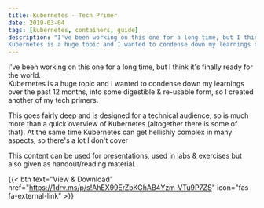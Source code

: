 ```yaml
---
title: Kubernetes - Tech Primer
date: 2019-03-04
tags: [kubernetes, containers, guide]
description: "I've been working on this one for a long time, but I think it's finally ready for the world.  
Kubernetes is a huge topic and I wanted to condense down my learnings over the past 12 months, into some digestible & re-usable form, so I created another of my tech primers."
---
```

I've been working on this one for a long time, but I think it's finally ready for the world.  
Kubernetes is a huge topic and I wanted to condense down my learnings over the past 12 months, into some digestible & re-usable form, so I created another of my tech primers. 

This goes fairly deep and is designed for a technical audience, so is much more than a quick overview of Kubernetes (altogether there is some of that). At the same time Kubernetes can get hellishly complex in many aspects, so there's a lot I don't cover

This content can be used for presentations, used in labs & exercises but also given as handout/reading material.

{{< btn text="View & Download" href="https://1drv.ms/p/s!AhEX99ErZbKGhAB4Yzm-VTu9P7ZS" icon="fas fa-external-link" >}}
